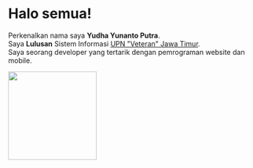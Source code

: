 # Halo semua! 
Perkenalkan nama saya **Yudha Yunanto Putra**.\
Saya **Lulusan** Sistem Informasi [UPN "Veteran" Jawa Timur](https://www.upnjatim.ac.id/en/).\
Saya seorang developer yang tertarik dengan pemrograman website dan mobile.
 
<p align="left">
<a href="https://github.com/yudhayunantop">
<!--   <img height="180em" src="https://github-readme-stats-eight-theta.vercel.app/api?username=yudhayunantop&show_icons=true&theme=algolia&include_all_commits=true&count_private=true"/> -->
  <img height="180em" src="https://github-readme-stats-eight-theta.vercel.app/api/top-langs/?username=yudhayunantop&layout=compact&langs_count=8&theme=algolia"/>
</a>
</p>
